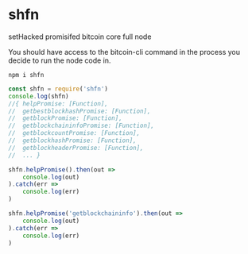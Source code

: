 # shfn
setHacked promisifed bitcoin core full node

You should have access to the bitcoin-cli command in the process you decide to run the node code in.

`npm i shfn`


```js
const shfn = require('shfn')
console.log(shfn)
//{ helpPromise: [Function],
//  getbestblockhashPromise: [Function],
//  getblockPromise: [Function],
//  getblockchaininfoPromise: [Function],
//  getblockcountPromise: [Function],
//  getblockhashPromise: [Function],
//  getblockheaderPromise: [Function],
//  ... }

shfn.helpPromise().then(out =>
    console.log(out)
).catch(err =>
    console.log(err)
)

shfn.helpPromise('getblockchaininfo').then(out =>
    console.log(out)
).catch(err =>
    console.log(err)
)
```
